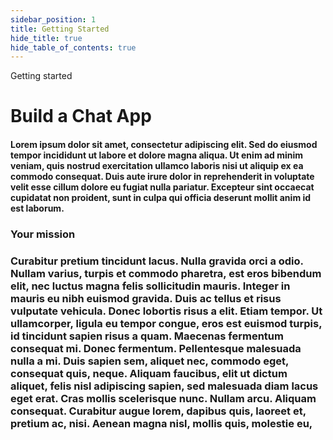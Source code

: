```yaml
---
sidebar_position: 1
title: Getting Started
hide_title: true
hide_table_of_contents: true
---
```


<span>Getting started</span>

<h1>Build a Chat App</h1>

<h4>Lorem ipsum dolor sit amet, consectetur adipiscing elit. Sed do eiusmod tempor
incididunt ut labore et dolore magna aliqua. Ut enim ad minim veniam, quis
nostrud exercitation ullamco laboris nisi ut aliquip ex ea commodo consequat.
Duis aute irure dolor in reprehenderit in voluptate velit esse cillum dolore eu
fugiat nulla pariatur. Excepteur sint occaecat cupidatat non proident, sunt in
culpa qui officia deserunt mollit anim id est laborum.</h4>

<h3>Your mission</h3>

<h3>
Curabitur pretium tincidunt lacus. Nulla gravida orci a odio. Nullam varius,
turpis et commodo pharetra, est eros bibendum elit, nec luctus magna felis
sollicitudin mauris. Integer in mauris eu nibh euismod gravida. Duis ac tellus
et risus vulputate vehicula. Donec lobortis risus a elit. Etiam tempor. Ut
ullamcorper, ligula eu tempor congue, eros est euismod turpis, id tincidunt
sapien risus a quam. Maecenas fermentum consequat mi. Donec fermentum.
Pellentesque malesuada nulla a mi. Duis sapien sem, aliquet nec, commodo eget,
consequat quis, neque. Aliquam faucibus, elit ut dictum aliquet, felis nisl
adipiscing sapien, sed malesuada diam lacus eget erat. Cras mollis scelerisque
nunc. Nullam arcu. Aliquam consequat. Curabitur augue lorem, dapibus quis,
laoreet et, pretium ac, nisi. Aenean magna nisl, mollis quis, molestie eu,
</h3>
